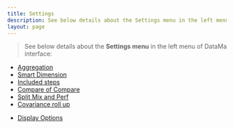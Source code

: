 ```yaml
---
title: Settings
description: See below details about the Settings menu in the left menu of DataMa interface.
layout: page
---
```


> See below details about the **Settings menu** in the left menu of DataMa interface:

* [Aggregation]({{site.url}}/{{site.baseurl}}/core_app/old/compare/web_application/menu/aggregation)
* [Smart Dimension]({{site.url}}/{{site.baseurl}}/core_app/old/compare/web_application/menu/smart_dimension)
* [Included steps]({{site.url}}/{{site.baseurl}}/core_app/old/compare/web_application/menu/included_steps)
* [Compare of Compare]({{site.url}}/{{site.baseurl}}/core_app/old/compare/web_application/menu/compare_of_compare)
* [Split Mix and Perf]({{site.url}}/{{site.baseurl}}/core_app/old/compare/web_application/menu/split_mix_and_perf)
* [Covariance roll up]({{site.url}}/{{site.baseurl}}/core_app/old/compare/web_application/menu/covariance_rollup)
<!-- * [Significance tests](compare/web_application/menu/significance_test.md) Todo: add to the list when done -->
* [Display Options]({{site.url}}/{{site.baseurl}}/core_app/old/compare/web_application/menu/display_options)
